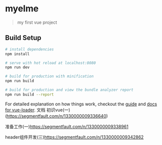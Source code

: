 # myelme

> my first vue project

## Build Setup

``` bash
# install dependencies
npm install

# serve with hot reload at localhost:8080
npm run dev

# build for production with minification
npm run build

# build for production and view the bundle analyzer report
npm run build --report
```

For detailed explanation on how things work, checkout the [guide](http://vuejs-templates.github.io/webpack/) and [docs for vue-loader](http://vuejs.github.io/vue-loader).
文档
初识vue(一)(https://segmentfault.com/n/1330000009336640)　

准备工作(一)https://segmentfault.com/n/1330000009338961

header组件开发(三)https://segmentfault.com/n/1330000009342862
